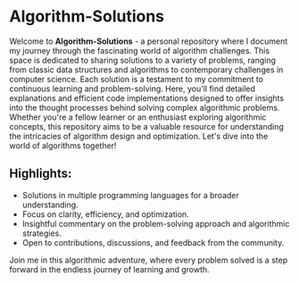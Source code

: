 # Algorithm-Solutions

Welcome to **Algorithm-Solutions** - a personal repository where I document my journey through the fascinating world of algorithm challenges. This space is dedicated to sharing solutions to a variety of problems, ranging from classic data structures and algorithms to contemporary challenges in computer science. Each solution is a testament to my commitment to continuous learning and problem-solving. Here, you'll find detailed explanations and efficient code implementations designed to offer insights into the thought processes behind solving complex algorithmic problems. Whether you're a fellow learner or an enthusiast exploring algorithmic concepts, this repository aims to be a valuable resource for understanding the intricacies of algorithm design and optimization. Let's dive into the world of algorithms together!

## Highlights:
- Solutions in multiple programming languages for a broader understanding.
- Focus on clarity, efficiency, and optimization.
- Insightful commentary on the problem-solving approach and algorithmic strategies.
- Open to contributions, discussions, and feedback from the community.

Join me in this algorithmic adventure, where every problem solved is a step forward in the endless journey of learning and growth.

